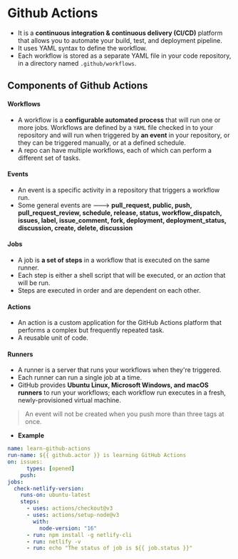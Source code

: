 # Github Actions

- It is a **continuous integration & continuous delivery (CI/CD)** platform that allows you to automate your build, test, and deployment pipeline.
- It uses YAML syntax to define the workflow.
- Each workflow is stored as a separate YAML file in your code repository, in a directory named `.github/workflows`.

## Components of Github Actions

#### Workflows

- A workflow is a **configurable automated process** that will run one or more jobs. Workflows are defined by a `YAML` file checked in to your repository and will run when triggered by **an event** in your repository, or they can be triggered manually, or at a defined schedule.
- A repo can have multiple workflows, each of which can perform a different set of tasks.

#### Events

- An event is a specific activity in a repository that triggers a workflow run.
- Some general events are ---> **pull_request, public, push, pull_request_review, schedule, release, status, workflow_dispatch, issues, label, issue_comment, fork, deployment, deployment_status, discussion, create, delete, discussion**

#### Jobs

- A job is **a set of steps** in a workflow that is executed on the same runner.
- Each step is either a shell script that will be executed, or an _action_ that will be run.
- Steps are executed in order and are dependent on each other.

#### Actions

- An action is a custom application for the GitHub Actions platform that performs a complex but frequently repeated task.
- A reusable unit of code.

#### Runners

- A runner is a server that runs your workflows when they're triggered.
- Each runner can run a single job at a time.
- GitHub provides **Ubuntu Linux, Microsoft Windows, and macOS runners** to run your workflows; each workflow run executes in a fresh, newly-provisioned virtual machine.

> An event will not be created when you push more than three tags at once.

- **Example**

```yaml
name: learn-github-actions
run-name: ${{ github.actor }} is learning GitHub Actions
on: issues:
      types: [opened]
    push:
jobs:
  check-netlify-version:
    runs-on: ubuntu-latest
    steps:
      - uses: actions/checkout@v3
      - uses: actions/setup-node@v3
        with:
          node-version: "16"
      - run: npm install -g netlify-cli
      - run: netlify -v
      - run: echo "The status of job is ${{ job.status }}"
```
